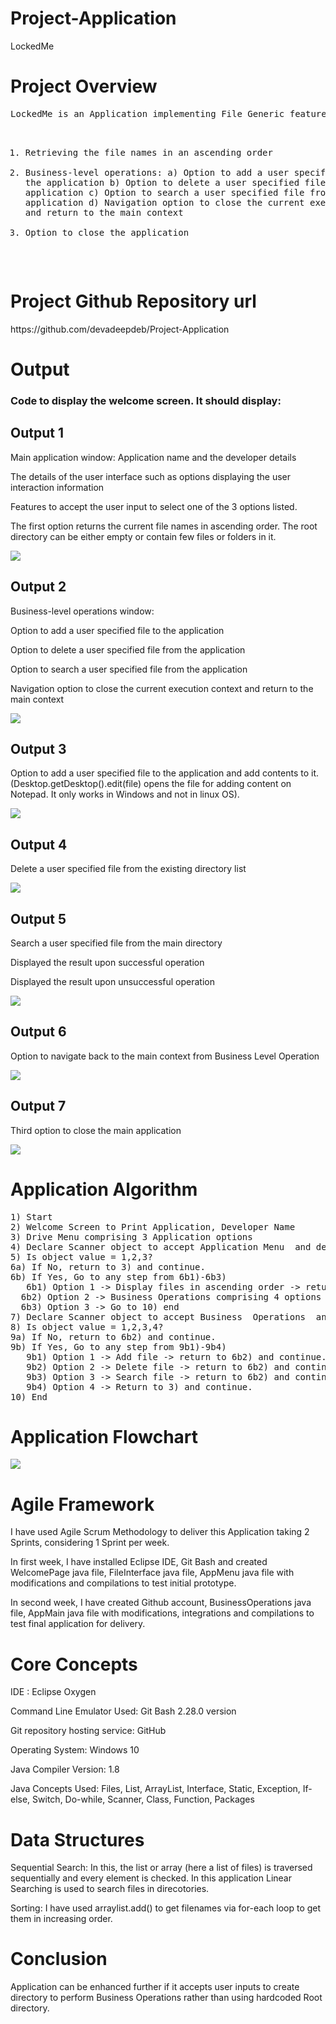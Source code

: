 # Project-Application
LockedMe
<h1>Project Overview</h1>
<pre>
LockedMe is an Application implementing File Generic features and three operations:

1) Retrieving the file names in an ascending order
2) Business-level operations:
   a) Option to add a user specified file to the application
   b) Option to delete a user specified file from the application
   c) Option to search a user specified file from the application
   d) Navigation option to close the current execution context and return to the main context
3) Option to close the application
</pre>
<h1>Project Github Repository url</h1>
https://github.com/devadeepdeb/Project-Application
<h1>Output</h1>
<h3>Code to display the welcome screen. It should display:</h3>
<h2>Output 1</h2>
<p>Main application window: Application name and the developer details</p>
<p>The details of the user interface such as options displaying the user interaction information</p>
<p>Features to accept the user input to select one of the 3 options listed.</p>
<p>The first option returns the current file names in ascending order. The root directory can be either empty or contain few files or folders in it.</p>
<img src="Images/1.PNG">
<h2>Output 2</h2>
<p>Business-level operations window:</p>
<p>Option to add a user specified file to the application</p>
<p>Option to delete a user specified file from the application</p>
<p>Option to search a user specified file from the application</p>
<p>Navigation option to close the current execution context and return to the main context</p>
<img src="Images/2.PNG">
<h2>Output 3</h2>
<p>Option to add a user specified file to the application and add contents to it.(Desktop.getDesktop().edit(file) opens the file for adding content on Notepad. It only works in Windows and not in linux OS).</p>
<img src="Images/3.PNG">
<h2>Output 4</h2>
<p>Delete a user specified file from the existing directory list</p>
<img src="Images/4.PNG">
<h2>Output 5</h2>
<p>Search a user specified file from the main directory</p>
<p>Displayed the result upon successful operation</p>
<p>Displayed the result upon unsuccessful operation</p>
<img src="Images/5.PNG">
<h2>Output 6</h2>
<p>Option to navigate back to the main context from Business Level Operation</p>
<img src="Images/6.PNG">
<h2>Output 7</h2>
<p>Third option to close the main application</p>
<img src="Images/7.PNG">
<h1>Application Algorithm</h1>
<pre>
1) Start
2) Welcome Screen to Print Application, Developer Name
3) Drive Menu comprising 3 Application options
4) Declare Scanner object to accept Application Menu  and declare String options
5) Is object value = 1,2,3?
6a) If No, return to 3) and continue.
6b) If Yes, Go to any step from 6b1)-6b3)
   6b1) Option 1 -> Display files in ascending order -> return to 3) and continue.
  6b2) Option 2 -> Business Operations comprising 4 options and go to 7)
  6b3) Option 3 -> Go to 10) end
7) Declare Scanner object to accept Business  Operations  and declare String options
8) Is object value = 1,2,3,4?
9a) If No, return to 6b2) and continue.
9b) If Yes, Go to any step from 9b1)-9b4)
   9b1) Option 1 -> Add file -> return to 6b2) and continue.
   9b2) Option 2 -> Delete file -> return to 6b2) and continue.
   9b3) Option 3 -> Search file -> return to 6b2) and continue.
   9b4) Option 4 -> Return to 3) and continue.
10) End
</pre>
<h1>Application Flowchart</h1>
<img src="Flowchart.PNG">
<h1>Agile Framework</h1>
<p>I have used Agile Scrum Methodology to deliver this Application taking 2 Sprints, considering 1 Sprint per week.</p>
<p>In first week, I have installed Eclipse IDE, Git Bash and created WelcomePage java file, FileInterface java file, AppMenu java file with modifications and compilations to test initial prototype.</p>
<p>In second week, I have created Github account, BusinessOperations java file, AppMain java file with modifications, integrations and compilations to test final application for delivery.</p>
<h1>Core Concepts</h1>
<p>IDE : Eclipse Oxygen</p>
<p>Command Line Emulator Used: Git Bash 2.28.0 version</p>
<p>Git repository hosting service: GitHub</p>
<p>Operating System: Windows 10</p>
<p>Java Compiler Version: 1.8</p>
<p>Java Concepts Used: Files, List, ArrayList, Interface, Static, Exception, If-else, Switch, Do-while, Scanner, Class, Function, Packages</p>
<h1>Data Structures</h1>
<p>Sequential Search: In this, the list or array  (here a list of files) is traversed sequentially and every element is checked. In this application Linear Searching is used to search files in direcotories.</p>
<p>Sorting: I have used arraylist.add() to get filenames via for-each loop to get them in increasing order.</p>
<h1>Conclusion</h1>
<p>Application can be enhanced further if it accepts user inputs to create directory to perform Business Operations rather than using hardcoded Root directory.</p>